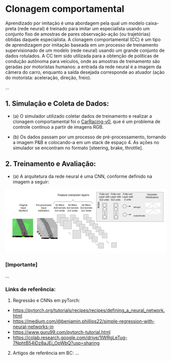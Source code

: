# Clonagem comportamental

Aprendizado por imitação é uma abordagem pela qual um modelo caixa-preta (rede neural) é treinado para imitar um especialista usando um conjunto fixo de amostras de pares observação-ação (ou trajetórias) obtidas daquele especialista. A clonagem comportamental (CC) é um tipo de aprendizagem por imitação baseada em um processo de treinamento supervisionado de um modelo (rede neural) usando um grande conjunto de dados rotulados. A CC tem sido utilizada para a obtenção de políticas de condução autônoma para veículos, onde as amostras de treinamento são geradas por motoristas humanos: a entrada da rede neural é a imagem da câmera do carro, enquanto a saída desejada corresponde ao atuador (ação do motorista: aceleração, direção, freio).

...

## 1. Simulação e Coleta de Dados:

+ (a) O simulador utilizado coletar dados de treinamento e realizar a clonagem comportamental foi  o [CarRacing-v0](https://github.com/openai/gym/blob/master/gym/envs/box2d/car_racing.py), que é um problema de controle contínuo a partir de imagens RGB.

+ (b) Os dados passam por um processo de pré-processamento, tornando a imagem P&B e colocando-a em um stack de espaço 4. As ações no simulador se encontram no formato [steering, brake, throttle].

## 2. Treinamento e Avaliação:
+ (a) A arquitetura da rede neural é uma CNN, conforme definido na imagem a seguir:

![CNN](carRacing_CNN.png)

### [Importante] 

...


### Links de referência:

1. Regressão e CNNs em pyTorch:
 - https://pytorch.org/tutorials/recipes/recipes/defining_a_neural_network.html
 - https://medium.com/@benjamin.phillips22/simple-regression-with-neural-networks-in
 - https://www.guru99.com/pytorch-tutorial.html
 - https://colab.research.google.com/drive/1IWRgLeTug-7NphtB54iDz8aJEi_OpWbQ?usp=sharing
2. Artigos de referência em BC:
...
